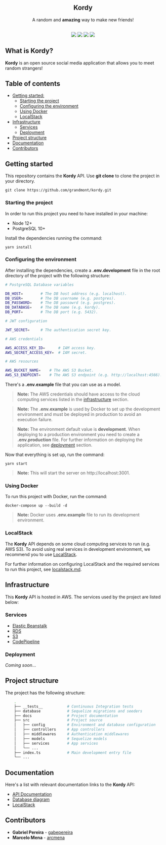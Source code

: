 <div align="center">
<br/>
<br/>
<h2><strong>Kordy</strong></h2>
<p>A random and <strong>amazing</strong> way to make new friends!</p>
<br/>
      <img src="https://img.shields.io/github/workflow/status/grandmont/kordy-api/CI"/>
      <img src="https://img.shields.io/github/issues/grandmont/kordy-api"/>
      <img src="https://img.shields.io/github/commit-activity/m/grandmont/kordy-api"/>
      <img src="https://img.shields.io/github/stars/grandmont/kordy-api?style=social"/>
<br/>
</div>

## What is Kordy?

**Kordy** is an open source social media application that allows you to meet random strangers!

## Table of contents

-   [Getting started:](#getting-started)
    -   [Starting the project](#starting-the-project)
    -   [Configuring the environment](#configuring-the-environment)
    -   [Using Docker](#using-docker)
    -   [LocalStack](#localstack)
-   [Infrastructure](#infrastructure)
    -   [Services](#services)
    -   [Deployment](#deployment)
-   [Project structure](#project-structure)
-   [Documentation](#documentation)
-   [Contributors](#contributors)

## Getting started

This repository contains the **Kordy** API. Use **git clone** to clone the project in your directory.

```ssh
git clone https://github.com/grandmont/kordy.git
```

### Starting the project

In order to run this project you need to have installed in your machine:

-   Node 12+
-   PostgreSQL 10+

Install the dependencies running the command:

```ssh
yarn install
```

### Configuring the environment

After installing the dependencies, create a **.env.development** file in the root directory of the project with the following structure:

```bash
# PostgreSQL Database variables

DB_HOST=        # The DB host address (e.g. localhost).
DB_USER=        # The DB username (e.g. postgres).
DB_PASSWORD=    # The DB passowrd (e.g. postgres).
DB_DATABASE=    # The DB name (e.g. kordy).
DB_PORT=        # The DB port (e.g. 5432).

# JWT configuration

JWT_SECRET=     # The authentication secret key.

# AWS credentials

AWS_ACCESS_KEY_ID=      # IAM access key.
AWS_SECRET_ACCESS_KEY=  # IAM secret.

# AWS resources

AWS_BUCKET_NAME=    # The AWS S3 Bucket.
AWS_S3_ENDPOINT=    # The AWS S3 endpoint (e.g. http://localhost:4566).
```

There's a **.env.example** file that you can use as a model.

> **Note:** The AWS credentials should have access to the cloud computing services listed in the [infrastructure](#infrastructure) section.

> **Note:** The **.env.example** is used by Docker to set up the development environment and must be deployed in production to avoid an execution failure.

> **Note:** The environment default value is **development**. When deploying to a production environment you need to create a **.env.production** file.
> For further information on deploying the application, see [deployment](#deployment) section.

Now that everything is set up, run the command:

```ssh
yarn start
```

> **Note:** This will start the server on http://localhost:3001.

### Using Docker

To run this project with Docker, run the command:

```ssh
docker-compose up --build -d
```

> **Note:** Docker uses **.env.example** file to run its development environment.

### LocalStack

The **Kordy** API depends on some cloud computing services to run (e.g. AWS S3). To avoid using real services in development environment, we recommend you to use [LocalStack](https://localstack.cloud/).

For further information on configuring LocalStack and the required services to run this project, see [localstack.md](docs/localstack.md).

## Infrastructure

This **Kordy** API is hosted in AWS. The services used by the project are listed below:

### Services

-   [Elastic Beanstalk](https://aws.amazon.com/elasticbeanstalk/)
-   [RDS](https://aws.amazon.com/rds/)
-   [S3](https://aws.amazon.com/s3/)
-   [CodePipeline](https://aws.amazon.com/codepipeline/)

### Deployment

_Coming soon_...

## Project structure

The project has the following structure:

```bash
    .
    ├── __tests__           # Continuous Integration tests
    ├── database            # Sequelize migrations and seeders
    ├── docs                # Project documentation
    ├── src                 # Project source
    │   ├── config          # Environment and database configuration
    │   ├── controllers     # App controllers
    │   ├── middlewares     # Authentication middlewares
    │   ├── models          # Sequelize models
    │   ├── services        # App services
    │   └── ...
    ├── index.ts            # Main development entry file
    └── ...
```

## Documentation

Here's a list with relevant documentation links to the **Kordy** API:

-   [API Documentation](docs/api.md)
-   [Database diagram](docs/dbdiagram.png)
-   [LocalStack](docs/localstack.md)

## Contributors

-   **Gabriel Pereira** - [gabepereira](https://github.com/gabepereira)
-   **Marcelo Mena** - [arcmena](https://github.com/arcmena)
